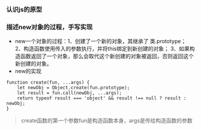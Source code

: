 ### 认识js的原型

### 描述new对象的过程，手写实现
- new一个对象的过程：1、创建了一个新的对象，其继承了 类.prototype； 2、构造函数使用传入的参数执行，并将this绑定到新创建的对象； 3、如果构造函数返回了一个对象，那么会取代这个新创建的对象被返回，否则返回这个新创建的对象。
- new的实现
```
function create(fun, ...args) {
	let newObj = Object.create(fun.prototype);
	let result = fun.call(newObj, ...args);
	return typeof result === 'object' && result !== null ? result : newObj;
}
```
> create函数的第一个参数fun是构造函数本身，args是传给构造函数的参数